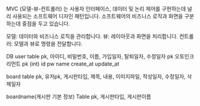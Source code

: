 MVC (모델-뷰-컨트롤러) 는 사용자 인터페이스, 데이터 및 논리 제어를 구현하는데 널리 사용되는 소프트웨어 디자인 패턴입니다. 소프트웨어의 비즈니스 로직과 화면을 구분하는데 중점을 두고 있습니다. 

모델: 데이터와 비즈니스 로직을 관리합니다.
뷰: 레이아웃과 화면을 처리합니다.
컨트롤러: 모델과 뷰로 명령을 전달합니다.

DB
user table
pk, 아이디, 비밀번호, 이름, 가입일자, 탈퇴일자, 수정일자
pk 오토인크리먼트 pk (int)
id 
pw 
name 
create_at 
update_at

board table
pk, 유저pk, 게시판타입, 제목, 내용, 이미지파일, 작성일자, 수정일자, 삭제일자

boardname(게시판 기본 정보) Table
pk, 게시판타입, 게시판이름